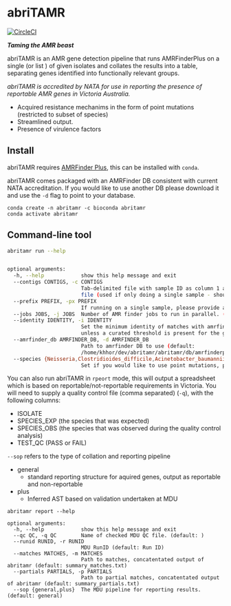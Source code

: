 # abriTAMR

[![CircleCI](https://circleci.com/gh/MDU-PHL/abritamr.svg?style=svg&circle-token=a54d59b013a30a507621695e738f0a72e47d6969)](https://circleci.com/gh/MDU-PHL/abritamr)

**_Taming the AMR beast_**

abriTAMR is an AMR gene detection pipeline that runs AMRFinderPlus on a single (or  list ) of given isolates and collates the results into a table, separating genes identified into functionally relevant groups.

_abriTAMR is accredited by NATA for use in reporting the presence of reportable AMR genes in Victoria Australia._

* Acquired resistance mechanims in the form of point mutations (restricted to subset of species)
* Streamlined output.
* Presence of virulence factors

## Install

abriTAMR requires [AMRFinder Plus](https://github.com/ncbi/amr), this can be installed with `conda`.

abriTAMR comes packaged with an AMRFinder DB consistent with current NATA accreditation. If you would like to use another DB please download it and use the `-d` flag to point to your database.

```
conda create -n abritamr -c bioconda abritamr
conda activate abritamr
```


## Command-line tool

```bash
abritamr run --help


optional arguments:
  -h, --help            show this help message and exit
  --contigs CONTIGS, -c CONTIGS
                        Tab-delimited file with sample ID as column 1 and path to assemblies as column 2 OR path to a contig
                        file (used if only doing a single sample - should provide value for -pfx). (default: )
  --prefix PREFIX, -px PREFIX
                        If running on a single sample, please provide a prefix for output directory (default: abritamr)
  --jobs JOBS, -j JOBS  Number of AMR finder jobs to run in parallel. (default: 16)
  --identity IDENTITY, -i IDENTITY
                        Set the minimum identity of matches with amrfinder (0 - 1.0). Defaults to amrfinder preset, which is 0.9
                        unless a curated threshold is present for the gene. (default: )
  --amrfinder_db AMRFINDER_DB, -d AMRFINDER_DB
                        Path to amrfinder DB to use (default:
                        /home/khhor/dev/abritamr/abritamr/db/amrfinderplus/data/2021-09-30.1)
  --species {Neisseria,Clostridioides_difficile,Acinetobacter_baumannii,Campylobacter,Enterococcus_faecalis,Enterococcus_faecium,Escherichia,Klebsiella,Salmonella,Staphylococcus_aureus,Staphylococcus_pseudintermedius,Streptococcus_agalactiae,Streptococcus_pneumoniae,Streptococcus_pyogenes}, -sp {Neisseria,Clostridioides_difficile,Acinetobacter_baumannii,Campylobacter,Enterococcus_faecalis,Enterococcus_faecium,Escherichia,Klebsiella,Salmonella,Staphylococcus_aureus,Staphylococcus_pseudintermedius,Streptococcus_agalactiae,Streptococcus_pneumoniae,Streptococcus_pyogenes}
                        Set if you would like to use point mutations, please provide a valid species. (default: )
```

You can also run abriTAMR in `rpeort` mode, this will output a spreadsheet which is based on reportable/not-reportable requirements in Victoria. You will need to supply a quality control file (comma separated) (`-q`), with the following columns:

* ISOLATE
* SPECIES_EXP (the species that was expected)
* SPECIES_OBS (the species that was observed during the quality control analysis)
* TEST_QC (PASS or FAIL)

`--sop` refers to the type of collation and reporting pipeline
* general
  * standard reporting structure for aquired genes, output as reportable and non-reportable
* plus
  * Inferred AST based on validation undertaken at MDU

```
abritamr report --help
 
optional arguments:
  -h, --help            show this help message and exit
  --qc QC, -q QC        Name of checked MDU QC file. (default: )
  --runid RUNID, -r RUNID
                        MDU RunID (default: Run ID)
  --matches MATCHES, -m MATCHES
                        Path to matches, concatentated output of abritamr (default: summary_matches.txt)
  --partials PARTIALS, -p PARTIALS
                        Path to partial matches, concatentated output of abritamr (default: summary_partials.txt)
  --sop {general,plus}  The MDU pipeline for reporting results. (default: general)
```
